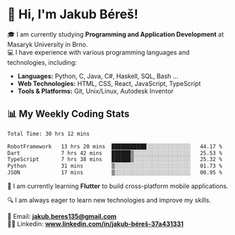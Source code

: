 # 👋 Hi, I'm Jakub Béreš!

🎓 I am currently studying **Programming and Application Development** at Masaryk University in Brno.  
💻 I have experience with various programming languages and technologies, including:  
   - **Languages:** Python, C, Java, C#, Haskell, SQL, Bash ...  
   - **Web Technologies:** HTML, CSS, React, JavaScript, TypeScript  
   - **Tools & Platforms:** Git, Unix/Linux, Autodesk Inventor

## 📊 My Weekly Coding Stats
<!--START_SECTION:waka-->

```txt
Total Time: 30 hrs 12 mins

RobotFramework   13 hrs 20 mins  ███████████░░░░░░░░░░░░░░   44.17 %
Dart             7 hrs 42 mins   ██████▒░░░░░░░░░░░░░░░░░░   25.53 %
TypeScript       7 hrs 38 mins   ██████▒░░░░░░░░░░░░░░░░░░   25.32 %
Python           31 mins         ▒░░░░░░░░░░░░░░░░░░░░░░░░   01.73 %
JSON             17 mins         ▒░░░░░░░░░░░░░░░░░░░░░░░░   00.95 %
```

<!--END_SECTION:waka-->

🚀 I am currently learning **Flutter** to build cross-platform mobile applications.  

🔍 I am always eager to learn new technologies and improve my skills.  

📩 Email:        **jakub.beres135@gmail.com**  
🧑‍💻 Linkedin:     **www.linkedin.com/in/jakub-béreš-37a431331**


